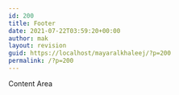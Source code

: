 ```yaml
---
id: 200
title: Footer
date: 2021-07-22T03:59:20+00:00
author: mak
layout: revision
guid: https://localhost/mayaralkhaleej/?p=200
permalink: /?p=200
---
```

<div class="elementor-theme-builder-content-area">
  Content Area
</div>